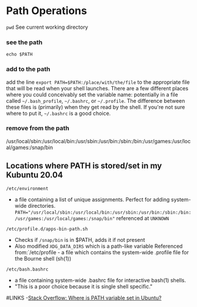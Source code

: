 # Path Operations


`pwd`  See current working directory 


### see the path
`echo $PATH`


### add to the path
add the line `export PATH=$PATH:/place/with/the/file` to the appropriate file that will be read when
your shell launches. There are a few different places where you could conceivably set the variable name: potentially 
in a file called `~/.bash_profile`, `~/.bashrc`, or `~/.profile`. The difference between these files is (primarily) when
they get read by the shell. If you're not sure where to put it, `~/.bashrc` is a good choice.


### remove from the path




/usr/local/sbin:/usr/local/bin:/usr/sbin:/usr/bin:/sbin:/bin:/usr/games:/usr/local/games:/snap/bin


## Locations where PATH is stored/set in my Kubuntu 20.04

`/etc/environment`
- a file containing a list of unique assignments. Perfect for adding system-wide directories.
`PATH="/usr/local/sbin:/usr/local/bin:/usr/sbin:/usr/bin:/sbin:/bin:/usr/games:/usr/local/games:/snap/bin"`
referenced at `UNKNOWN`

`/etc/profile.d/apps-bin-path.sh`
- Checks if `/snap/bin` is in $PATH, adds it if not present
- Also modified `XDG_DATA_DIRS` which is a path-like variable
Referenced from:`/etc/profile - a file which contains the system-wide .profile file for the Bourne shell (sh(1))


`/etc/bash.bashrc`
- a file containing system-wide .bashrc file for interactive bash(1) shells.
- "This is a poor choice because it is single shell specific."

#LINKS
-[Stack Overflow: Where is PATH variable set in Ubuntu? ](https://stackoverflow.com/questions/37676849/where-is-path-variable-set-in-ubuntu)

